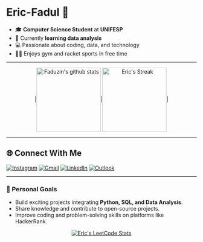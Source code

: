 # Eric-Fadul 👋

- 🎓 **Computer Science Student** at **UNIFESP**  
- 🌱 Currently **learning data analysis**  
- 💻 Passionate about coding, data, and technology  
- 🏋️‍♂️ Enjoys gym and racket sports in free time  

---
<p align="center">
  |<a href="https://github.com/anuraghazra/github-readme-stats"><img align="center" height=170 src="https://github-readme-stats.vercel.app/api?username=faduzin&show_icons=true&include_all_commits=true&theme=buefy&hide_border=true" alt="Faduzin's github stats" /></a>|<a href="https://github.com/JacobLinCool#user-activity-overview"><img align="center" height=170 title="Eric's Github Streak" alt="Eric's Streak" src="https://github-readme-streak-stats.herokuapp.com/?user=faduzin" /></a>|
</p>

---

## 🌐 Connect With Me

<div> 
  <a href="https://www.instagram.com/faduzin" target="_blank"><img src="https://img.shields.io/badge/-Instagram-%23E4405F?style=for-the-badge&logo=instagram&logoColor=white" alt="Instagram"/></a> 
  <a href="mailto:eric.fadul@gmail.com" target="_blank"><img src="https://img.shields.io/badge/Gmail-D14836?style=for-the-badge&logo=gmail&logoColor=white" alt="Gmail"/></a>
  <a href="https://www.linkedin.com/in/ericfadul/" target="_blank"><img src="https://img.shields.io/badge/-LinkedIn-%230077B5?style=for-the-badge&logo=linkedin&logoColor=white" alt="LinkedIn"/></a> 
  <a href="mailto:eric.fadul@gmail.com" target="_blank"><img src="https://img.shields.io/badge/Outlook-0078D4?style=for-the-badge&logo=microsoft-outlook&logoColor=white" alt="Outlook"/></a>
</div>

---

### 🚀 Personal Goals
- Build exciting projects integrating **Python, SQL, and Data Analysis**.  
- Share knowledge and contribute to open-source projects.  
- Improve coding and problem-solving skills on platforms like HackerRank.

<p align="center">
  <a href="https://github.com/JacobLinCool/LeetCode-Stats-Card" target="_blank">
    <img title="Eric's LeetCode Stats" alt="Eric's LeetCode Stats" src="https://leetcard.jacoblin.cool/faduzin?theme=buefy&font=Paprika&ext=activity" />
  </a>
</p>
